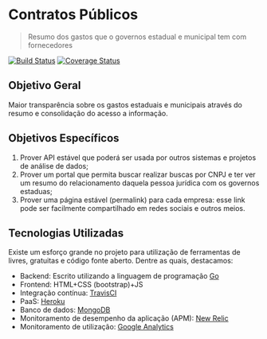 # Contratos Públicos

> Resumo dos gastos que o governos estadual e municipal tem com fornecedores

[![Build Status][build-badge]][build-status] [![Coverage Status][cov-badge]][cov-status]

## Objetivo Geral

Maior transparência sobre os gastos estaduais e municipais através do
resumo e consolidação do acesso a informação.

## Objetivos Específicos

1. Prover API estável que poderá ser usada por outros sistemas e 
projetos de análise de dados;
1. Prover um portal que permita buscar realizar buscas por CNPJ e ter
ver um resumo do relacionamento daquela pessoa jurídica com os governos
estaduas;
1. Prover uma página estável (permalink) para cada empresa: esse link
pode ser facilmente compartilhado em redes sociais e outros meios.

## Tecnologias Utilizadas

Existe um esforço grande no projeto para utilização de ferramentas de
livres, gratuitas e código fonte aberto. Dentre as quais, destacamos:

* Backend: Escrito utilizando a linguagem de programação [Go](https://golang.org)
* Frontend: HTML+CSS (bootstrap)+JS
* Integração contínua: [TravisCI][build-status]
* PaaS: [Heroku](https://heroku.com)
* Banco de dados: [MongoDB](https://www.mongodb.com)
* Monitoramento de desempenho da aplicação (APM): [New Relic](https://newrelic.com/)
* Monitoramento de utilização: [Google Analytics](https://analytics.google.com)


[build-badge]:https://travis-ci.org/danielfireman/contratospublicos.svg?branch=master
[build-status]:https://travis-ci.org/danielfireman/contratospublicos
[cov-badge]:https://coveralls.io/repos/github/danielfireman/contratospublicos/badge.svg?branch=master
[cov-status]:https://coveralls.io/github/danielfireman/contratospublicos?branch=master
